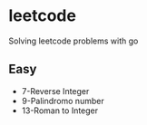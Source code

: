 # leetcode

Solving leetcode problems with go

## Easy

-   7-Reverse Integer
-   9-Palindromo number
-   13-Roman to Integer
